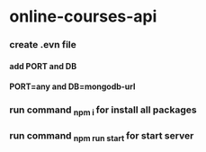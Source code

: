 # online-courses-api

### create .evn file
#### add PORT and DB
#### PORT=any and DB=mongodb-url

### run command <sub> npm i </sub> for install all packages
### run command <sub> npm run start </sub> for start server

